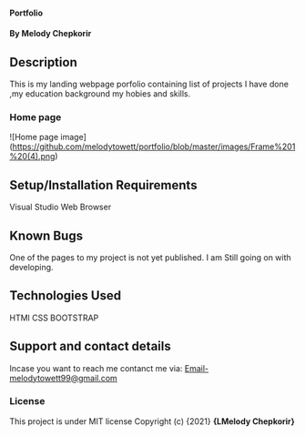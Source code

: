 
#### Portfolio
#### By Melody Chepkorir
## Description
This is my landing webpage porfolio containing list of projects I have done ,my education background my hobies and skills.
### Home page
![Home page image] (https://github.com/melodytowett/portfolio/blob/master/images/Frame%201%20(4).png)
## Setup/Installation Requirements
Visual Studio
Web Browser

## Known Bugs
One of the pages to my project is not yet published. I am Still going on with developing.
## Technologies Used
HTMl
CSS
BOOTSTRAP
## Support and contact details
Incase you want to reach me contanct me via: Email-melodytowett99@gmail.com
### License
This project is under MIT license
Copyright (c) {2021} **{LMelody Chepkorir}**